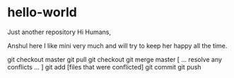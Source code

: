 # hello-world
Just another repository
Hi Humans,

Anshul here I like mini very much and will try to keep her happy all the time.

git checkout master
git pull
git checkout <branch>
git merge master
[ ... resolve any conflicts ... ]
git add [files that were conflicted]
git commit
git push
